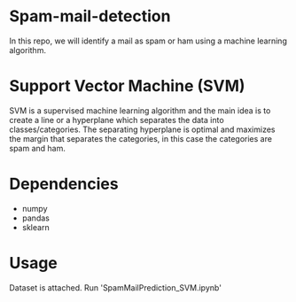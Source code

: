 # Spam-mail-detection

In this repo, we will identify a mail as spam or ham using a machine learning algorithm.

# Support Vector Machine (SVM)
SVM is a supervised machine learning algorithm and the main idea is to create a line or a hyperplane which separates the data into classes/categories.
The separating hyperplane is optimal and maximizes the margin that separates the categories, in this case the categories are spam and ham.

# Dependencies
- numpy
- pandas
- sklearn

# Usage
Dataset is attached.
Run 'SpamMailPrediction_SVM.ipynb'
